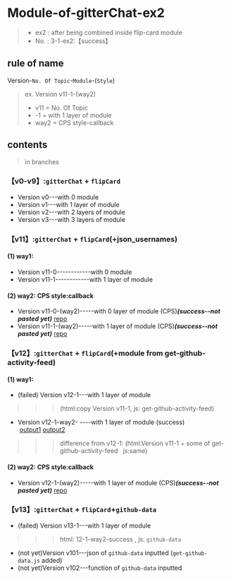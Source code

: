 # Module-of-gitterChat-ex2
>- ex2 : after being combined inside flip-card module
>- No. : 3-1-ex2:【success】

## rule of name
Version-`No. Of Topic`-`Module`-(`Style`)
>ex.  Version v11-1-(way2)
>* v11 = No. Of Topic
>* -1 =  with 1 layer  of module
>* way2 = CPS style-callback

##  contents
>in branches

### 【v0-v9】:`gitterChat` + `flipCard`
- Version v0---with 0 module
- Version v1---with 1 layer  of module
- Version v2---with 2 layers of module
- Version v3---with 3 layers of module

### 【v11】:`gitterChat` + `flipCard`(+json_usernames)
#### (1) way1:
- Version v11-0------------with 0 module
- Version v11-1------------with 1 layer  of module
#### (2) way2:  CPS style:callback
- Version v11-0-(way2)-----with 0 layer  of module (CPS)***(success--not pasted yet)***  [repo](https://github.com/kiecoo/userprofiles)
- Version v11-1-(way2)-----with 1 layer  of module (CPS)***(success--not pasted yet)***  [repo](https://github.com/kiecoo/de-try)

### 【v12】:`gitterChat` + `flipCard`(+module from get-github-activity-feed)
#### (1) way1:
- (failed) Version v12-1---with 1 layer  of module  
>>>  (html:copy Version v11-1,    js: get-github-activity-feed)
- Version v12-1-way2- ----with 1 layer  of module  (success)  [output1](https://i.imgur.com/mqrEPg6.png) [output2](https://i.imgur.com/sIIMMLl.png)
>>> difference from v12-1: (html:Version v11-1 + some of  get-github-activity-feed    js:same)
#### (2) way2:  CPS style:callback
- Version v12-1-(way2)-----with 1 layer  of module (CPS)***(success--not pasted yet)***  [repo](https://github.com/kiecoo/de--v12-1-way3)

### 【v13】:`gitterChat` + `flipCard`+`github-data`
- (failed) Version v13-1---with 1 layer  of module
>>> html: 12-1-way2-success , js: `github-data`


- (not yet)Version v101---json of `github-data` inputted (`get-github-data.js` added)
- (not yet)Version v102---function of `github-data` inputted

